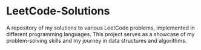 # LeetCode-Solutions
A repository of my solutions to various LeetCode problems, implemented in different programming languages. This project serves as a showcase of my problem-solving skills and my journey in data structures and algorithms.
